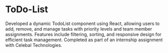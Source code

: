 # ToDo-List
 Developed a dynamic TodoList component using React, allowing users to add, remove, and manage tasks with priority levels and team member assignments. Features include filtering, sorting, and responsive design for efficient task management. Completed as part of an internship assignment with Celebal Technologies.
